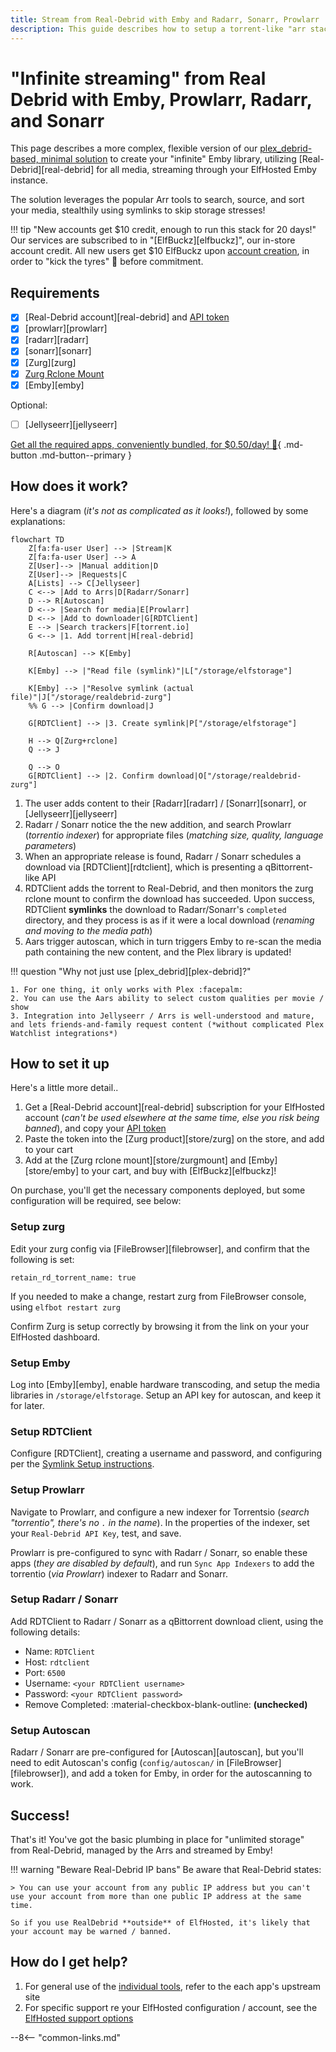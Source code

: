 ```yaml
---
title: Stream from Real-Debrid with Emby and Radarr, Sonarr, Prowlarr
description: This guide describes how to setup a torrent-like "arr stack", to achiev "stremio-style", streaming your media from Real-Debrid using Emby, without having to store it locally or even touch a torrent client or a VPN!
---
```

# "Infinite streaming" from Real Debrid with Emby, Prowlarr, Radarr, and Sonarr

This page describes a more complex, flexible version of our [plex_debrid-based, minimal solution](/guides/media/stream-from-real-debrid-with-plex/) to create your "infinite" Emby library, utilizing [Real-Debrid][real-debrid] for all media, streaming through your ElfHosted Emby instance.

The solution leverages the popular Arr tools to search, source, and sort your media, stealthily using symlinks to skip storage stresses!

!!! tip "New accounts get $10 credit, enough to run this stack for 20 days!"
    Our services are subscribed to in "[ElfBuckz][elfbuckz]", our in-store account credit. All new users get $10 ElfBuckz upon [account creation](https://store.elfhosted.com/my-account/), in order to "kick the tyres" :red_car: before commitment.

## Requirements

* [x] [Real-Debrid account][real-debrid] and [API token](https://real-debrid.com/apitoken)
* [x] [prowlarr][prowlarr]
* [x] [radarr][radarr]
* [x] [sonarr][sonarr]
* [x] [Zurg][zurg]
* [x] [Zurg Rclone Mount](https://store.elfhosted.com/product/rclone-real-debrid/)
* [x] [Emby][emby]

Optional:

* [ ] [Jellyseerr][jellyseerr]

[Get all the required apps, conveniently bundled, for $0.50/day! :gift:](https://store.elfhosted.com/product/advanced-real-debrid-emby-streaming-bundle){ .md-button .md-button--primary }

## How does it work?

Here's a diagram (*it's not as complicated as it looks!*), followed by some explanations:

```mermaid
flowchart TD
    Z[fa:fa-user User] --> |Stream|K
    Z[fa:fa-user User] --> A
    Z[User]--> |Manual addition|D
    Z[User]--> |Requests|C
    A[Lists] --> C[Jellyseer]
    C <--> |Add to Arrs|D[Radarr/Sonarr]
    D --> R[Autoscan]
    D <--> |Search for media|E[Prowlarr]
    D <--> |Add to downloader|G[RDTClient]
    E --> |Search trackers|F[torrent.io]
    G <--> |1. Add torrent|H[real-debrid]

    R[Autoscan] --> K[Emby] 

    K[Emby] --> |"Read file (symlink)"|L["/storage/elfstorage"]

    K[Emby] --> |"Resolve symlink (actual file)"|J["/storage/realdebrid-zurg"]
    %% G --> |Confirm download|J

    G[RDTClient] --> |3. Create symlink|P["/storage/elfstorage"]

    H --> Q[Zurg+rclone]
    Q --> J

    Q --> O
    G[RDTClient] --> |2. Confirm download|O["/storage/realdebrid-zurg"]
```

1. The user adds content to their [Radarr][radarr] / [Sonarr][sonarr], or [Jellyseerr][jellyseerr]
2. Radarr / Sonarr notice the the new addition, and search Prowlarr (*torrentio indexer*) for appropriate files (*matching size, quality, language parameters*)
3. When an appropriate release is found, Radarr / Sonarr schedules a download via [RDTClient][rdtclient], which is presenting a qBittorrent-like API
4. RDTClient adds the torrent to Real-Debrid, and then monitors the zurg rclone mount to confirm the download has succeeded. Upon success, RDTClient **symlinks** the download to Radarr/Sonarr's `completed` directory, and they process is as if it were a local download (*renaming and moving to the media path*)
5. Aars trigger autoscan, which in turn triggers Emby to re-scan the media path containing the new content, and the Plex library is updated!

!!! question "Why not just use [plex_debrid][plex-debrid]?"

    1. For one thing, it only works with Plex :facepalm:
    2. You can use the Aars ability to select custom qualities per movie / show
    3. Integration into Jellyseerr / Arrs is well-understood and mature, and lets friends-and-family request content (*without complicated Plex Watchlist integrations*)

## How to set it up

Here's a little more detail..

1. Get a [Real-Debrid account][real-debrid] subscription for your ElfHosted account (*can't be used elsewhere at the same time, else you risk being banned*), and copy your [API token](https://real-debrid.com/apitoken)
2. Paste the token into the [Zurg product][store/zurg] on the store, and add to your cart
3. Add at the [Zurg rclone mount][store/zurgmount] and [Emby][store/emby] to your cart, and buy with [ElfBuckz][elfbuckz]!

On purchase, you'll get the necessary components deployed, but some configuration will be required, see below:

### Setup zurg

Edit your zurg config via [FileBrowser][filebrowser], and confirm that the following is set:

```
retain_rd_torrent_name: true
```

If you needed to make a change, restart zurg from FileBrowser console, using `elfbot restart zurg`

Confirm Zurg is setup correctly by browsing it from the link on your your ElfHosted dashboard.

### Setup Emby

Log into [Emby][emby], enable hardware transcoding, and setup the media libraries in `/storage/elfstorage`. Setup an API key for autoscan, and keep it for later.

### Setup RDTClient

Configure [RDTClient], creating a username and password, and configuring per the [Symlink Setup instructions](/app/rdtclient/#symlink-downloader).

### Setup Prowlarr

Navigate to Prowlarr, and configure a new indexer for Torrentsio (*search "torrentio", there's no `.` in the name*). In the properties of the indexer, set your `Real-Debrid API Key`, test, and save.

Prowlarr is pre-configured to sync with Radarr / Sonarr, so enable these apps (*they are disabled by default*), and run `Sync App Indexers` to add the torrentio (*via Prowlarr*) indexer to Radarr and Sonarr.

### Setup Radarr / Sonarr

Add RDTClient to Radarr / Sonarr as a qBittorrent download client, using the following details:

* Name: `RDTClient`
* Host: `rdtclient`
* Port: `6500`
* Username: `<your RDTClient username>`
* Password: `<your RDTClient password>`
* Remove Completed: :material-checkbox-blank-outline: **(unchecked)**

### Setup Autoscan

Radarr / Sonarr are pre-configured for [Autoscan][autoscan], but you'll need to edit Autoscan's config (`config/autoscan/` in [FileBrowser][filebrowser]), and add a token for Emby, in order for the autoscanning to work.

## Success!

That's it! You've got the basic plumbing in place for "unlimited storage" from Real-Debrid, managed by the Arrs and streamed by Emby!

!!! warning "Beware Real-Debrid IP bans"
    Be aware that Real-Debrid states:
    
    > You can use your account from any public IP address but you can't use your account from more than one public IP address at the same time.

    So if you use RealDebrid **outside** of ElfHosted, it's likely that your account may be warned / banned.
    
## How do I get help?

1. For general use of the [individual tools](/apps/), refer to the each app's upstream site
2. For specific support re your ElfHosted configuration / account, see the [ElfHosted support options](/get-help)

--8<-- "common-links.md"